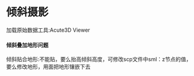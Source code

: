 <h1>倾斜摄影</h1>
加载原始数据工具:Acute3D Viewer 
<h4>倾斜叠加地形问题</h4>
倾斜贴合地形:不能贴，要么抬高倾斜高度，可修改scp文件中sml：z节点的值，要么修改地形，用面把地形镶嵌下去

